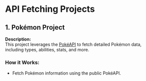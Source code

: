 # API Fetching Projects

## 1. Pokémon Project

**Description:**  
This project leverages the [PokéAPI](https://pokeapi.co/) to fetch detailed Pokémon data, including types, abilities, stats, and more.

### How it Works:
- Fetch Pokémon information using the public PokéAPI.
